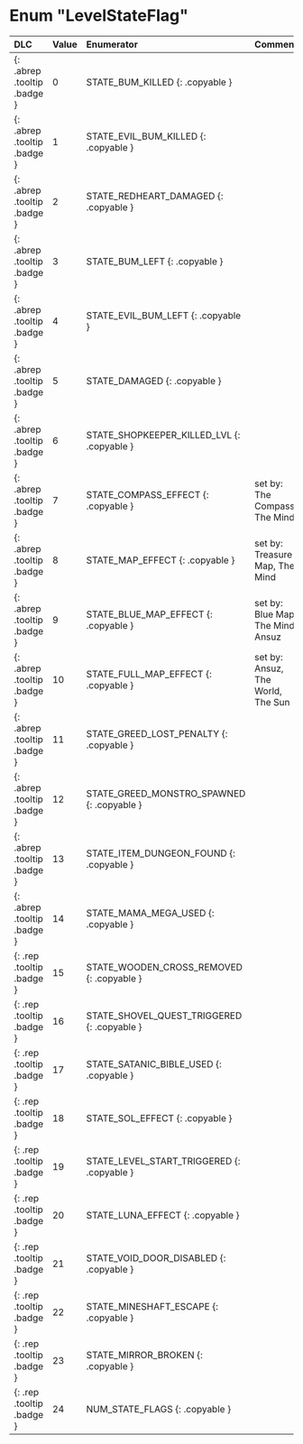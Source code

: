 # Enum "LevelStateFlag"
|DLC|Value|Enumerator|Comment|
|:--|:--|:--|:--|
|[ ](#){: .abrep .tooltip .badge }|0 |STATE_BUM_KILLED {: .copyable } |  |
|[ ](#){: .abrep .tooltip .badge }|1 |STATE_EVIL_BUM_KILLED {: .copyable } |  |
|[ ](#){: .abrep .tooltip .badge }|2 |STATE_REDHEART_DAMAGED {: .copyable } |  |
|[ ](#){: .abrep .tooltip .badge }|3 |STATE_BUM_LEFT {: .copyable } |  |
|[ ](#){: .abrep .tooltip .badge }|4 |STATE_EVIL_BUM_LEFT {: .copyable } |  |
|[ ](#){: .abrep .tooltip .badge }|5 |STATE_DAMAGED {: .copyable } |  |
|[ ](#){: .abrep .tooltip .badge }|6 |STATE_SHOPKEEPER_KILLED_LVL {: .copyable } |  |
|[ ](#){: .abrep .tooltip .badge }|7 |STATE_COMPASS_EFFECT {: .copyable } | set by: The Compass, The Mind  |
|[ ](#){: .abrep .tooltip .badge }|8 |STATE_MAP_EFFECT {: .copyable } | set by: Treasure Map, The Mind |
|[ ](#){: .abrep .tooltip .badge }|9 |STATE_BLUE_MAP_EFFECT {: .copyable } | set by: Blue Map, The Mind, Ansuz |
|[ ](#){: .abrep .tooltip .badge }|10 |STATE_FULL_MAP_EFFECT {: .copyable } | set by: Ansuz, The World, The Sun |
|[ ](#){: .abrep .tooltip .badge }|11 |STATE_GREED_LOST_PENALTY {: .copyable } |  |
|[ ](#){: .abrep .tooltip .badge }|12 |STATE_GREED_MONSTRO_SPAWNED {: .copyable } |  |
|[ ](#){: .abrep .tooltip .badge }|13 |STATE_ITEM_DUNGEON_FOUND {: .copyable } |  |
|[ ](#){: .abrep .tooltip .badge }|14 |STATE_MAMA_MEGA_USED {: .copyable } |  |
|[ ](#){: .rep .tooltip .badge }|15 |STATE_WOODEN_CROSS_REMOVED {: .copyable } |  |
|[ ](#){: .rep .tooltip .badge }|16 |STATE_SHOVEL_QUEST_TRIGGERED {: .copyable } |  |
|[ ](#){: .rep .tooltip .badge }|17 |STATE_SATANIC_BIBLE_USED {: .copyable } |  |
|[ ](#){: .rep .tooltip .badge }|18 |STATE_SOL_EFFECT {: .copyable } |  |
|[ ](#){: .rep .tooltip .badge }|19 |STATE_LEVEL_START_TRIGGERED {: .copyable } |  |
|[ ](#){: .rep .tooltip .badge }|20 |STATE_LUNA_EFFECT {: .copyable } |  |
|[ ](#){: .rep .tooltip .badge }|21 |STATE_VOID_DOOR_DISABLED {: .copyable } |  |
|[ ](#){: .rep .tooltip .badge }|22 |STATE_MINESHAFT_ESCAPE {: .copyable } |  |
|[ ](#){: .rep .tooltip .badge }|23 |STATE_MIRROR_BROKEN {: .copyable } |  |
|[ ](#){: .rep .tooltip .badge }|24 |NUM_STATE_FLAGS {: .copyable } |  |
